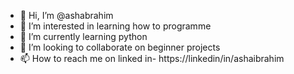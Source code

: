 - 👋 Hi, I’m @ashabrahim
- 👀 I’m interested in learning how to programme
- 🌱 I’m currently learning python
- 💞️ I’m looking to collaborate on beginner projects
- 📫 How to reach me on linked in- https://linkedin/in/ashaibrahim

<!---
ashabrahim/ashabrahim is a ✨ special ✨ repository because its `README.md` (this file) appears on your GitHub profile.
You can click the Preview link to take a look at your changes.
--->
